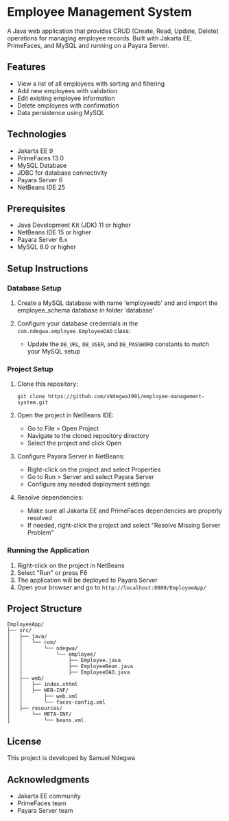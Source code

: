 # Employee Management System

A Java web application that provides CRUD (Create, Read, Update, Delete) operations for managing employee records. Built with Jakarta EE, PrimeFaces, and MySQL and running on a Payara Server.

## Features

- View a list of all employees with sorting and filtering
- Add new employees with validation
- Edit existing employee information
- Delete employees with confirmation
- Data persistence using MySQL

## Technologies

- Jakarta EE 9
- PrimeFaces 13.0
- MySQL Database
- JDBC for database connectivity
- Payara Server 6
- NetBeans IDE 25

## Prerequisites

- Java Development Kit (JDK) 11 or higher
- NetBeans IDE 15 or higher
- Payara Server 6.x
- MySQL 8.0 or higher

## Setup Instructions

### Database Setup

1. Create a MySQL database with name 'employeedb' and and import the employee_schema database in folder 'database'
   

2. Configure your database credentials in the `com.ndegwa.employee.EmployeeDAO` class:
   - Update the `DB_URL`, `DB_USER`, and `DB_PASSWORD` constants to match your MySQL setup

### Project Setup

1. Clone this repository:
   ```
   git clone https://github.com/sNdegwa1991/employee-management-system.git
   ```

2. Open the project in NetBeans IDE:
   - Go to File > Open Project
   - Navigate to the cloned repository directory
   - Select the project and click Open

3. Configure Payara Server in NetBeans:
   - Right-click on the project and select Properties
   - Go to Run > Server and select Payara Server
   - Configure any needed deployment settings

4. Resolve dependencies:
   - Make sure all Jakarta EE and PrimeFaces dependencies are properly resolved
   - If needed, right-click the project and select "Resolve Missing Server Problem"

### Running the Application

1. Right-click on the project in NetBeans
2. Select "Run" or press F6
3. The application will be deployed to Payara Server
4. Open your browser and go to `http://localhost:8080/EmployeeApp/`

## Project Structure

```
EmployeeApp/
├── src/
│   ├── java/
│   │   └── com/
│   │       └── ndegwa/
│   │           └── employee/
│   │               ├── Employee.java
│   │               ├── EmployeeBean.java
│   │               ├── EmployeeDAO.java
│   ├── web/
│   │   ├── index.xhtml
│   │   ├── WEB-INF/
│   │       ├── web.xml
│   │       └── faces-config.xml
│   ├── resources/
│       └── META-INF/
│           └── beans.xml
```

## License

This project is developed by Samuel Ndegwa

## Acknowledgments

- Jakarta EE community
- PrimeFaces team
- Payara Server team
